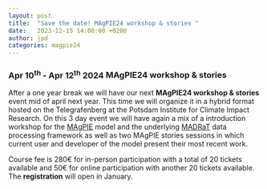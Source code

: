 ```yaml
---
layout: post
title:  "Save the date! MAgPIE24 workshop & stories "
date:   2023-12-15 14:00:00 +0200
author: jpd
categories: magpie24
---
```


### **Apr 10<sup>th</sup> - Apr 12<sup>th</sup> 2024** MAgPIE24 workshop & stories

After a one year break we will have our next **MAgPIE24 workshop & stories** event mid of april next year. This time we will organize it in a hybrid format hosted on the Telegrafenberg at the Potsdam Institute for Climate Impact Research. On this 3 day event we will have again a mix of a introduction workshop for the [MAgPIE] model and the underlying [MADRaT] data processing framework as well as two MAgPIE stories sessions in which current user and developer of the model present their most recent work.

Course fee is 280€ for in-person participation with a total of 20 tickets available and 50€ for online participation with another 20 tickets available. The **registration** will open in January. 


[PIK]: https://pik-potsdam.de
[MAgPIE]: https://github.com/magpiemodel/magpie
[MAgPIE tutorials]: ../../../../tutorials
[MADRaT]: https://github.com/pik-piam/madrat
